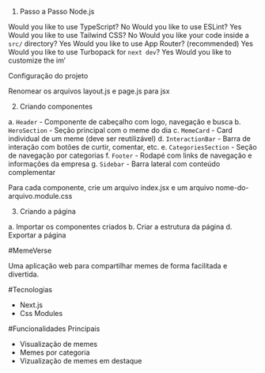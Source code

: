 
1. Passo a Passo Node.js

Would you like to use TypeScript? No 
Would you like to use ESLint? Yes
Would you like to use Tailwind CSS? No 
Would you like your code inside a `src/` directory? Yes
Would you like to use App Router? (recommended) Yes
Would you like to use Turbopack for `next dev`?  Yes
Would you like to customize the im’

Configuração do projeto 

Renomear os arquivos layout.js e page.js para jsx 

2. Criando componentes

a. `Header` - Componente de cabeçalho com logo, navegação e busca
b. `HeroSection` - Seção principal com o meme do dia
c. `MemeCard` - Card individual de um meme (deve ser reutilizável)
d. `InteractionBar` - Barra de interação com botões de curtir, comentar, etc.
e. `CategoriesSection` - Seção de navegação por categorias
f. `Footer` - Rodapé com links de navegação e informações da empresa
g. `Sidebar` - Barra lateral com conteúdo complementar

Para cada componente, crie um arquivo index.jsx e um arquivo nome-do-arquivo.module.css

3. Criando a página

a. Importar os componentes criados
b. Criar a estrutura da página
d. Exportar a página

#MemeVerse

Uma aplicação web para compartilhar memes de forma facilitada e divertida.

#Tecnologias

-  Next.js
- Css Modules

#Funcionalidades Principais 
- Visualização de memes
- Memes por categoria
- Vizualização de memes em destaque


